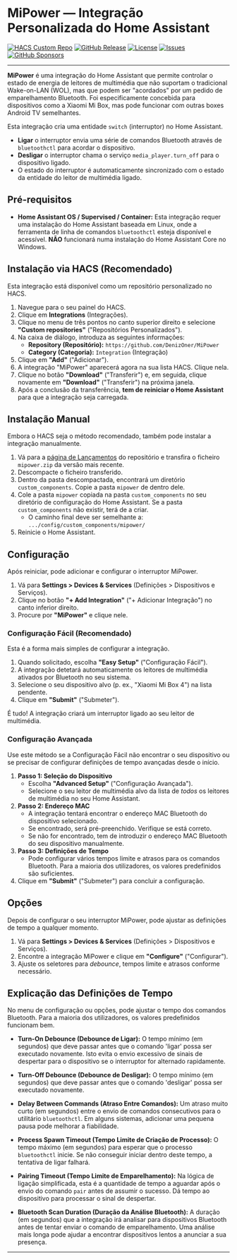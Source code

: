 # MiPower — Integração Personalizada do Home Assistant

[![HACS Custom Repo](https://img.shields.io/badge/HACS-Custom%20Repo-181717.svg?style=for-the-badge&logo=home-assistant)](https://my.home-assistant.io/redirect/hacs_repository/?owner=DenizOner&repository=MiPower&category=integration)
[![GitHub Release](https://img.shields.io/github/v/release/DenizOner/MiPower?style=for-the-badge&logo=github)](https://github.com/DenizOner/MiPower/releases)
[![License](https://img.shields.io/github/license/DenizOner/MiPower?style=for-the-badge)](https://github.com/DenizOner/MiPower/blob/main/LICENSE)
[![Issues](https://img.shields.io/github/issues/DenizOner/MiPower?style=for-the-badge&logo=github)](https://github.com/DenizOner/MiPower/issues)
[![GitHub Sponsors](https://img.shields.io/github/sponsors/DenizOner?style=for-the-badge&logo=github&label=Sponsor)](https://github.com/sponsors/DenizOner)

--- 

**MiPower** é uma integração do Home Assistant que permite controlar o estado de energia de leitores de multimédia que não suportam o tradicional Wake-on-LAN (WOL), mas que podem ser "acordados" por um pedido de emparelhamento Bluetooth. Foi especificamente concebida para dispositivos como a Xiaomi Mi Box, mas pode funcionar com outras boxes Android TV semelhantes.

Esta integração cria uma entidade `switch` (interruptor) no Home Assistant. 
- **Ligar** o interruptor envia uma série de comandos Bluetooth através de `bluetoothctl` para acordar o dispositivo.
- **Desligar** o interruptor chama o serviço `media_player.turn_off` para o dispositivo ligado.
- O estado do interruptor é automaticamente sincronizado com o estado da entidade do leitor de multimédia ligado.

## Pré-requisitos

- **Home Assistant OS / Supervised / Container:** Esta integração requer uma instalação do Home Assistant baseada em Linux, onde a ferramenta de linha de comandos `bluetoothctl` esteja disponível e acessível. **NÃO** funcionará numa instalação do Home Assistant Core no Windows.

## Instalação via HACS (Recomendado)

Esta integração está disponível como um repositório personalizado no HACS.

1.  Navegue para o seu painel do HACS.
2.  Clique em **Integrations** (Integrações).
3.  Clique no menu de três pontos no canto superior direito e selecione **"Custom repositories"** ("Repositórios Personalizados").
4.  Na caixa de diálogo, introduza as seguintes informações:
    - **Repository (Repositório):** `https://github.com/DenizOner/MiPower`
    - **Category (Categoria):** `Integration` (Integração)
5.  Clique em **"Add"** ("Adicionar").
6.  A integração "MiPower" aparecerá agora na sua lista HACS. Clique nela.
7.  Clique no botão **"Download"** ("Transferir") e, em seguida, clique novamente em **"Download"** ("Transferir") na próxima janela.
8.  Após a conclusão da transferência, **tem de reiniciar o Home Assistant** para que a integração seja carregada.

## Instalação Manual

Embora o HACS seja o método recomendado, também pode instalar a integração manualmente.

1.  Vá para a [página de Lançamentos](https://github.com/DenizOner/MiPower/releases) do repositório e transfira o ficheiro `mipower.zip` da versão mais recente.
2.  Descompacte o ficheiro transferido.
3.  Dentro da pasta descompactada, encontrará um diretório `custom_components`. Copie a pasta `mipower` de dentro dele.
4.  Cole a pasta `mipower` copiada na pasta `custom_components` no seu diretório de configuração do Home Assistant. Se a pasta `custom_components` não existir, terá de a criar.
    - O caminho final deve ser semelhante a: `.../config/custom_components/mipower/`
5.  Reinicie o Home Assistant.

## Configuração

Após reiniciar, pode adicionar e configurar o interruptor MiPower.

1.  Vá para **Settings > Devices & Services** (Definições > Dispositivos e Serviços).
2.  Clique no botão **"+ Add Integration"** ("+ Adicionar Integração") no canto inferior direito.
3.  Procure por **"MiPower"** e clique nele.

### Configuração Fácil (Recomendado)

Esta é a forma mais simples de configurar a integração.

1.  Quando solicitado, escolha **"Easy Setup"** ("Configuração Fácil").
2.  A integração detetará automaticamente os leitores de multimédia ativados por Bluetooth no seu sistema.
3.  Selecione o seu dispositivo alvo (p. ex., "Xiaomi Mi Box 4") na lista pendente.
4.  Clique em **"Submit"** ("Submeter").

É tudo! A integração criará um interruptor ligado ao seu leitor de multimédia.

### Configuração Avançada

Use este método se a Configuração Fácil não encontrar o seu dispositivo ou se precisar de configurar definições de tempo avançadas desde o início.

1.  **Passo 1: Seleção do Dispositivo**
    - Escolha **"Advanced Setup"** ("Configuração Avançada").
    - Selecione o seu leitor de multimédia alvo da lista de *todos* os leitores de multimédia no seu Home Assistant.
2.  **Passo 2: Endereço MAC**
    - A integração tentará encontrar o endereço MAC Bluetooth do dispositivo selecionado. 
    - Se encontrado, será pré-preenchido. Verifique se está correto.
    - Se não for encontrado, tem de introduzir o endereço MAC Bluetooth do seu dispositivo manualmente.
3.  **Passo 3: Definições de Tempo**
    - Pode configurar vários tempos limite e atrasos para os comandos Bluetooth. Para a maioria dos utilizadores, os valores predefinidos são suficientes.
4.  Clique em **"Submit"** ("Submeter") para concluir a configuração.

## Opções

Depois de configurar o seu interruptor MiPower, pode ajustar as definições de tempo a qualquer momento.

1.  Vá para **Settings > Devices & Services** (Definições > Dispositivos e Serviços).
2.  Encontre a integração MiPower e clique em **"Configure"** ("Configurar").
3.  Ajuste os seletores para *debounce*, tempos limite e atrasos conforme necessário.

## Explicação das Definições de Tempo

No menu de configuração ou opções, pode ajustar o tempo dos comandos Bluetooth. Para a maioria dos utilizadores, os valores predefinidos funcionam bem.

- **Turn-On Debounce (Debounce de Ligar):** O tempo mínimo (em segundos) que deve passar antes que o comando 'ligar' possa ser executado novamente. Isto evita o envio excessivo de sinais de despertar para o dispositivo se o interruptor for alternado rapidamente.

- **Turn-Off Debounce (Debounce de Desligar):** O tempo mínimo (em segundos) que deve passar antes que o comando 'desligar' possa ser executado novamente. 

- **Delay Between Commands (Atraso Entre Comandos):** Um atraso muito curto (em segundos) entre o envio de comandos consecutivos para o utilitário `bluetoothctl`. Em alguns sistemas, adicionar uma pequena pausa pode melhorar a fiabilidade.

- **Process Spawn Timeout (Tempo Limite de Criação de Processo):** O tempo máximo (em segundos) para esperar que o processo `bluetoothctl` inicie. Se não conseguir iniciar dentro deste tempo, a tentativa de ligar falhará.

- **Pairing Timeout (Tempo Limite de Emparelhamento):** Na lógica de ligação simplificada, esta é a quantidade de tempo a aguardar após o envio do comando `pair` antes de assumir o sucesso. Dá tempo ao dispositivo para processar o sinal de despertar.

- **Bluetooth Scan Duration (Duração da Análise Bluetooth):** A duração (em segundos) que a integração irá analisar para dispositivos Bluetooth antes de tentar enviar o comando de emparelhamento. Uma análise mais longa pode ajudar a encontrar dispositivos lentos a anunciar a sua presença.

---